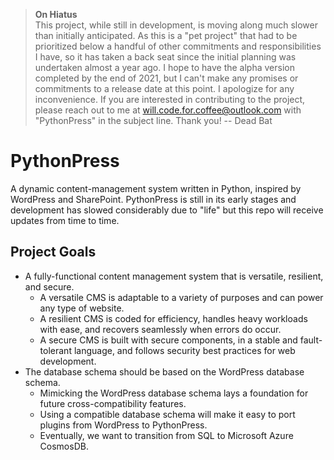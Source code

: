 > **On Hiatus**  
> This project, while still in development, is moving along much slower than initially anticipated. As this is a "pet project" that had to be prioritized below a handful of other commitments and responsibilities I have, so it has taken a back seat since the initial planning was undertaken almost a year ago. I hope to have the alpha version completed by the end of 2021, but I can't make any promises or commitments to a release date at this point. I apologize for any inconvenience. If you are interested in contributing to the project, please reach out to me at [will.code.for.coffee@outlook.com](mailto:will.code.for.coffee@outlook.com) with "PythonPress" in the subject line. Thank you! -- Dead Bat

# PythonPress

A dynamic content-management system written in Python, inspired by WordPress and SharePoint. PythonPress is still in its early stages and development has slowed considerably due to "life" but this repo will receive updates from time to time. 

## Project Goals

* A fully-functional content management system that is versatile, resilient, and secure.
  * A versatile CMS is adaptable to a variety of purposes and can power any type of website.
  * A resilient CMS is coded for efficiency, handles heavy workloads with ease, and recovers seamlessly when errors do occur.
  * A secure CMS is built with secure components, in a stable and fault-tolerant language, and follows security best practices for web development.
* The database schema should be based on the WordPress database schema.
  * Mimicking the WordPress database schema lays a foundation for future cross-compatibility features.
  * Using a compatible database schema will make it easy to port plugins from WordPress to PythonPress.
  * Eventually, we want to transition from SQL to Microsoft Azure CosmosDB.

